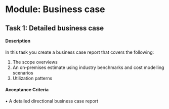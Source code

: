 
# Module: Business case
## Task 1: Detailed business case
#### Description
In this task you create a business case report that covers the following: 

1) The scope overviews
2) An on-premises estimate using industry benchmarks and cost modelling scenarios
3) Utilization patterns


#### Acceptance Criteria
• A detailed directional business case report